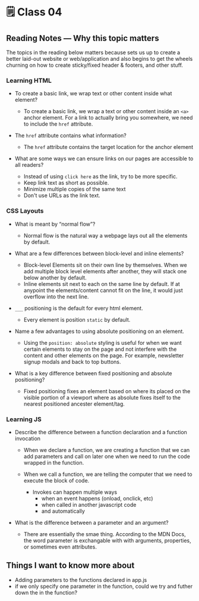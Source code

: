 # 🗒️ Class 04

## Reading Notes &mdash; Why this topic matters

The topics in the reading below matters because sets us up to create a better laid-out website or web/application and also begins to get the wheels churning on how to create sticky/fixed header & footers, and other stuff.

### Learning HTML

- To create a basic link, we wrap text or other content inside what element?
  - To create a basic link, we wrap a text or other content inside an `<a>` anchor element. For a link to actually bring you somewhere, we need to include the `href` attribute.

- The `href` attribute contains what information?
  - The `href` attribute contains the target location for the anchor element

- What are some ways we can ensure links on our pages are accessible to all readers?
  - Instead of using `click here` as the link, try to be more specific.
  - Keep link text as short as possible.
  - Minimize multiple copies of the same text
  - Don't use URLs as the link text.

### CSS Layouts

- What is meant by “normal flow”?
  - Normal flow is the natural way a webpage lays out all the elements by default.

- What are a few differences between block-level and inline elements?
  - Block-level Elements sit on their own line by themselves. When we add multiple block level elements after another, they will stack one below another by default.
  - Inline elements sit next to each on the same line by default. If at anypoint the elements/content cannot fit on the line, it would just overflow into the next line.

- `___` positioning is the default for every html element.
  - Every element is position `static` by default.

- Name a few advantages to using absolute positioning on an element.
  - Using the `position: absolute` styling is useful for when we want certain elements to stay on the page and not interfere with the content and other elements on the page. For example, newsletter signup modals and back to top buttons.

- What is a key difference between fixed positioning and absolute positioning?
  - Fixed positioning fixes an element based on where its placed on the visible portion of a viewport where as absolute fixes itself to the nearest positioned ancester element/tag.

### Learning JS

- Describe the difference between a function declaration and a function invocation
  - When we declare a function, we are creating a function that we can add parameters and call on later one when we need to run the code wrapped in the function.

  - When we call a function, we are telling the computer that we need to execute the block of code.  
  
    - Invokes can happen multiple ways
      - when an event happens (onload, onclick, etc)
      - when called in another javascript code
      - and automatically

- What is the difference between a parameter and an argument?
  - There are essentially the smae thing. According to the MDN Docs, the word parameter is exchangable with with arguments, properties, or sometimes even attributes.

## Things I want to know more about

- Adding parameters to the functions declared in app.js
- if we only specify one parameter in the function, could we try and futher down the in the function?
